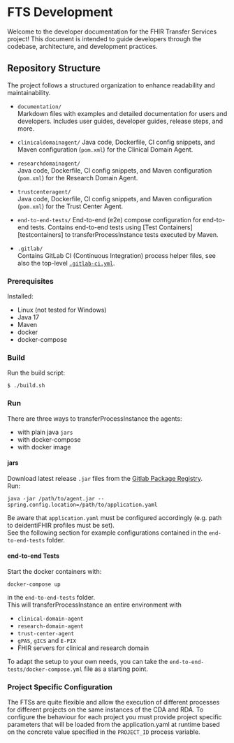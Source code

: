 # FTS Development

Welcome to the developer documentation for the FHIR Transfer Services project! This document is
intended to guide developers through the codebase, architecture, and development practices.

## Repository Structure

The project follows a structured organization to enhance readability and maintainability.

- `documentation/`  
  Markdown files with examples and detailed documentation for users and developers.
  Includes user guides, developer guides, release steps, and more.

- `clinicaldomainagent/`
  Java code, Dockerfile, CI config snippets, and Maven configuration (`pom.xml`) for the Clinical Domain Agent.

- `researchdomainagent/`  
  Java code, Dockerfile, CI config snippets, and Maven configuration (`pom.xml`) for the Research Domain Agent.

- `trustcenteragent/`  
  Java code, Dockerfile, CI config snippets, and Maven configuration (`pom.xml`) for the Trust Center Agent.

- `end-to-end-tests/`
  End-to-end (e2e) compose configuration for end-to-end tests. Contains end-to-end tests
  using [Test Containers][testcontainers] to transferProcessInstance tests executed by Maven.

- `.gitlab/`  
  Contains GitLab CI (Continuous Integration) process helper files, see also the
  top-level [`.gitlab-ci.yml`](.gitlab-ci.yml).

### Prerequisites

Installed:

- Linux (not tested for Windows)
- Java 17
- Maven
- docker
- docker-compose

### Build

Run the build script:

```shell
$ ./build.sh
```

### Run

There are three ways to transferProcessInstance the agents:

- with plain java `jars`
- with docker-compose
- with docker image

#### jars

Download latest release `.jar` files from
the [Gitlab Package Registry](https://git.smith.care/smith/fhir-transfer-services/fhir-transfer-agent/-/packages).  
Run:

```shell
java -jar /path/to/agent.jar --spring.config.location=/path/to/application.yaml
```

Be aware that `application.yaml` must be configured accordingly (e.g. path to deidentiFHIR profiles
must be set).  
See the following section for example configurations contained in the `end-to-end-tests` folder.

#### end-to-end Tests

Start the docker containers with:

```shell
docker-compose up
```

in the `end-to-end-tests` folder.  
This will transferProcessInstance an entire environment with

- `clinical-domain-agent`
- `research-domain-agent`
- `trust-center-agent`
- `gPAS`, `gICS` and `E-PIX`
- FHIR servers for clinical and research domain

To adapt the setup to your own needs, you can take the `end-to-end-tests/docker-compose.yml` file as a starting point.

### Project Specific Configuration

The FTSs are quite flexible and allow the execution of different processes for different projects on
the same instances
of the CDA and RDA. To configure the behaviour for each project you must provide project specific
parameters that will
be loaded from the application.yaml at runtime based on the concrete value specified in
the `PROJECT_ID` process
variable.
